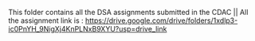 This folder contains all the DSA assignments submitted in the CDAC
 || All the assignment link is : https://drive.google.com/drive/folders/1xdlp3-ic0PnYH_9NigXj4KnPLNxB9XYU?usp=drive_link
